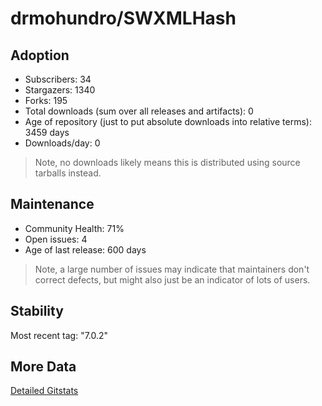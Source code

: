 # drmohundro/SWXMLHash

## Adoption

- Subscribers: 34
- Stargazers: 1340
- Forks: 195
- Total downloads (sum over all releases and artifacts): 0
- Age of repository (just to put absolute downloads into relative terms): 3459 days
- Downloads/day: 0

> Note, no downloads likely means this is distributed using source tarballs instead.

## Maintenance

- Community Health: 71%
- Open issues: 4
- Age of last release: 600 days

> Note, a large number of issues may indicate that maintainers don't correct defects, but might also
> just be an indicator of lots of users.

## Stability

Most recent tag: "7.0.2"

## More Data

[Detailed Gitstats](/bazel-catalog/gitstats/drmohundro/SWXMLHash)

